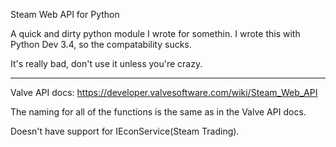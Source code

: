 Steam Web API for Python

A quick and dirty python module I wrote for somethin. I wrote this with Python Dev 3.4, so the compatability sucks.

It's really bad, don't use it unless you're crazy.

---------------

Valve API docs:
https://developer.valvesoftware.com/wiki/Steam_Web_API

The naming for all of the functions is the same as in the Valve API docs.


Doesn't have support for IEconService(Steam Trading).
